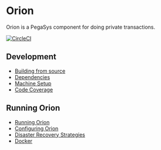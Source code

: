 # Orion
Orion is a PegaSys component for doing private transactions.

[![CircleCI](https://circleci.com/gh/ConsenSys/orion.svg?style=shield&circle-token=5f92fd966a971e60e57f53f2257fe5dda0fcf52c)](https://circleci.com/gh/ConsenSys/orion)

## Development

* [Building from source](doc/development/building.md)
* [Dependencies](doc/development/dependencies.md)
* [Machine Setup](doc/development/machine_setup.md)
* [Code Coverage](doc/development/code-coverage.md)


## Running Orion

* [Running Orion](doc/install/running.md)
* [Configuring Orion](doc/install/configure.md)
* [Disaster Recovery Strategies](doc/install/disaster_recovery.md)
* [Docker](doc/install/docker.md)


